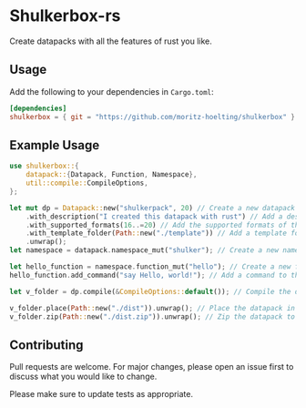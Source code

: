 # Shulkerbox-rs

Create datapacks with all the features of rust you like.

## Usage

Add the following to your dependencies in `Cargo.toml`:
```toml
[dependencies]
shulkerbox = { git = "https://github.com/moritz-hoelting/shulkerbox" }
```

## Example Usage

```rust
use shulkerbox::{
    datapack::{Datapack, Function, Namespace},
    util::compile::CompileOptions,
};

let mut dp = Datapack::new("shulkerpack", 20) // Create a new datapack with the name "shulkerpack" and the pack format 20
    .with_description("I created this datapack with rust") // Add a description to the datapack
    .with_supported_formats(16..=20) // Add the supported formats of the datapack
    .with_template_folder(Path::new("./template")) // Add a template folder to the datapack. This will include all files in the template folder in the root of the datapack and can be used for including the "pack.png" file
    .unwrap();
let namespace = datapack.namespace_mut("shulker"); // Create a new namespace with the name "shulker"

let hello_function = namespace.function_mut("hello"); // Create a new function
hello_function.add_command("say Hello, world!"); // Add a command to the function

let v_folder = dp.compile(&CompileOptions::default()); // Compile the datapack with default options

v_folder.place(Path::new("./dist")).unwrap(); // Place the datapack in the dist folder
v_folder.zip(Path::new("./dist.zip")).unwrap(); // Zip the datapack to the dist.zip file
```

## Contributing

Pull requests are welcome. For major changes, please open an issue first
to discuss what you would like to change.

Please make sure to update tests as appropriate.